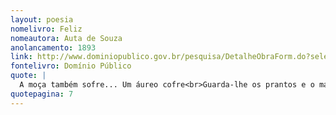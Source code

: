 ```yaml
---
layout: poesia
nomelivro: Feliz
nomeautora: Auta de Souza
anolancamento: 1893
link: http://www.dominiopublico.gov.br/pesquisa/DetalheObraForm.do?select_action=&co_obra=81769
fontelivro: Domínio Público
quote: |
  A moça também sofre... Um áureo cofre<br>Guarda-lhe os prantos e o martírio duro,<br>E, de todas, aquela que mais sofre<br>É a que tem o coração mais puro.
quotepagina: 7
---
```

